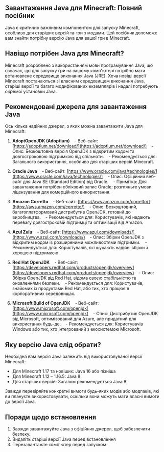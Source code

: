 ## Завантаження Java для Minecraft: Повний посібник

Java є критично важливим компонентом для запуску Minecraft, особливо для старіших версій та гри з модами. Цей посібник допоможе вам знайти потрібну версію Java для вашої гри в Minecraft.

## Навіщо потрібен Java для Minecraft?

Minecraft розроблено з використанням мови програмування Java, що означає, що для запуску гри на вашому комп'ютері потрібно мати встановлене середовище виконання Java (JRE). Хоча новіші версії Minecraft постачаються зі власним середовищем виконання Java, старіші версії та багато модифікованих екземплярів і надалі потребують окремої установки Java.

## Рекомендовані джерела для завантаження Java

Ось кілька надійних джерел, з яких можна завантажити Java для Minecraft:

1. **AdoptOpenJDK (Adoptium)**
   - Веб-сайт: [https://adoptium.net/download/](https://adoptium.net/download/)
   - Опис: Безкоштовна версія OpenJDK з відкритим кодом та довгостроковою підтримкою від спільноти.
   - Рекомендується для: Загального використання, особливо для старіших версій Minecraft.

2. **Oracle Java**
   - Веб-сайт: [https://www.oracle.com/java/technologies/](https://www.oracle.com/java/technologies/)
   - Опис: Офіційний веб-сайт для Java SE (Standard Edition) від Oracle.
   - Примітка: Для завантаження потрібен обліковий запис Oracle; розгляньте умови ліцензування для комерційного використання.

3. **Amazon Corretto**
   - Веб-сайт: [https://aws.amazon.com/corretto/](https://aws.amazon.com/corretto/)
   - Опис: Безкоштовний, багатоплатформовий дистрибутив OpenJDK, готовий до виробництва.
   - Рекомендується для: Користувачів, які надають перевагу довгостроковій підтримці та оптимізації від Amazon.

4. **Azul Zulu**
   - Веб-сайт: [https://www.azul.com/downloads/](https://www.azul.com/downloads/)
   - Опис: Збірки OpenJDK з відкритим кодом із розширеними можливостями підтримки.
   - Рекомендується для: Користувачів, які шукають надійні збірки з хорошою підтримкою.

5. **Red Hat OpenJDK**
   - Веб-сайт: [https://developers.redhat.com/products/openjdk/overview](https://developers.redhat.com/products/openjdk/overview)
   - Опис: Збірка OpenJDK від Red Hat, відома своєю стабільністю та оновленнями безпеки.
   - Рекомендується для: Користувачів, знайомих із продуктами Red Hat, або тих, хто працює в корпоративних середовищах.

6. **Microsoft Build of OpenJDK**
   - Веб-сайт: [https://www.microsoft.com/openjdk](https://www.microsoft.com/openjdk)
   - Опис: Дистрибутив OpenJDK від Microsoft, оптимізований для Azure, але придатний для використання будь-де.
   - Рекомендується для: Користувачів Windows або тих, хто інтегрований з екосистемою Microsoft.

## Яку версію Java слід обрати?

Необхідна вам версія Java залежить від використовуваної версії Minecraft:

- Для Minecraft 1.17 та новіших: Java 16 або пізніша
- Для Minecraft 1.12 – 1.16.5: Java 8
- Для старіших версій: Загалом рекомендується Java 8

Завжди перевіряйте конкретні вимоги будь-яких модів або модпаків, які ви плануєте використовувати, оскільки вони можуть мати власні вимоги до версії Java.

## Поради щодо встановлення

1. Завжди завантажуйте Java з офіційних джерел, щоб забезпечити безпеку.
2. Видаліть старіші версії Java перед встановлення
3. Перезавантажте комп'ютер перед запуском.